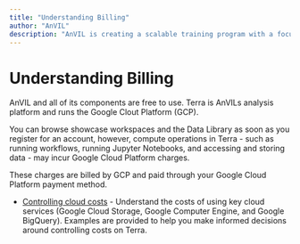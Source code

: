 ```yaml
---
title: "Understanding Billing"
author: "AnVIL"
description: "AnVIL is creating a scalable training program with a focus on researchers and use cases."
---
```


# Understanding Billing

AnVIL and all of its components are free to use. Terra is AnVILs analysis
platform and runs the Google Clout Platform (GCP).

You can browse showcase workspaces and the Data Library as soon as you register
for an account, however, compute operations in Terra - such as running
workflows,
running Jupyter Notebooks, and accessing and storing data - may incur Google Cloud Platform charges.

These charges are billed by GCP and paid through your Google Cloud Platform payment method.



- [Controlling cloud costs](https://support.terra.bio/hc/en-us/sections/360006459511-Controlling-Cloud-costs) - Understand the costs of using key cloud services (Google Cloud Storage, Google Computer Engine, and Google BigQuery). Examples are provided to help you make informed decisions around controlling costs on Terra.


